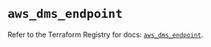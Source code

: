 # `aws_dms_endpoint`

Refer to the Terraform Registry for docs: [`aws_dms_endpoint`](https://registry.terraform.io/providers/hashicorp/aws/3.76.1/docs/resources/dms_endpoint).
